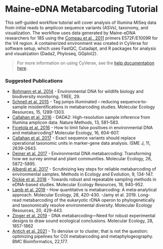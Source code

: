 # Maine-eDNA Metabarcoding Tutorial

This self-guided workflow tutorial will cover analysis of Illumina MiSeq data from initial reads to amplicon sequence variants (ASVs), taxonomy, and visualization. The workflow uses data generated by Maine-eDNA researchers for 18S using the [Comeau et al., 2011](https://doi.org/10.1371/journal.pone.0027492) primers E572F/E1009R for the V4 region. A containerized environment was created in CyVerse for software setup, which uses FastQC, Cutadapt, and R packages for analysis and visualization {Dada2, Phyloseq, GGplot2}.

> For more information on using CyVerse, see the [help documentation here](https://github.com/umaine-research/metabarcoding-cyverse/wiki).

### Suggested Publications

- [Bohmann et al. 2014](https://www.sciencedirect.com/science/article/pii/S016953471400086X?via%3Dihub) - Environmental DNA for wildlife biology and biodiversity monitoring. TREE, 29.
- [Schnell et al. 2015](https://onlinelibrary.wiley.com/doi/10.1111/1755-0998.12402) - Tag jumps illuminated – reducing sequence‐to‐sample misidentifications in metabarcoding studies. Molecular Ecology Resources, 15, 1289-1303.
- [Callahan et al. 2016](https://www.nature.com/articles/nmeth.3869) - DADA2: High-resolution sample inference from Illumina amplicon data. Nature Methods, 13, 581–583.
- [Ficetola et al. 2016](https://onlinelibrary.wiley.com/doi/10.1111/1755-0998.12508) - How to limit false positives in environmental DNA and metabarcoding? Molecular Ecology, 16, 604-607.
- [Callahan et al. 2017](https://doi.org/10.1038/ismej.2017.119) - Exact sequence variants should replace operational taxonomic units in marker-gene data analysis. ISME J, 11, 2639–2643.
- [Deiner et al. 2017](https://onlinelibrary.wiley.com/doi/full/10.1111/mec.14350) - Environmental DNA metabarcoding: Transforming how we survey animal and plant communities. Molecular Ecology, 26, 5872-5895.
- [Alberdi et al. 2017](https://besjournals.onlinelibrary.wiley.com/doi/10.1111/2041-210X.12849) - Scrutinizing key steps for reliable metabarcoding of environmental samples. Methods in Ecology and Evolution, 9, 134-147.
- [Dickie et al. 2018](https://onlinelibrary.wiley.com/doi/10.1111/1755-0998.12907) - Towards robust and repeatable sampling methods in eDNA-based studies. Molecular Ecology Resources, 18, 940-952.
- [Lamb et al. 2019](https://onlinelibrary.wiley.com/doi/10.1111/mec.14920) - How quantitative is metabarcoding: A meta‐analytical approach. Molecular Ecology, 28, 420-430. -Jamy et al. 2019. Long-read metabarcoding of the eukaryotic rDNA operon to phylogenetically and taxonomically resolve environmental diversity. Molecular Ecology Resources, 20, 429-443.
- [Zinger et al. 2019](https://onlinelibrary.wiley.com/doi/10.1111/mec.15060) - DNA metabarcoding—Need for robust experimental designs to draw sound ecological conclusions. Molecular Ecology, 28, 1857-1862
- [Antich et al. 2021](https://bmcbioinformatics.biomedcentral.com/articles/10.1186/s12859-021-04115-6) - To denoise or to cluster, that is not the question: optimizing pipelines for COI metabarcoding and metaphylogeography. BMC Bioinformatics, 22,177.

